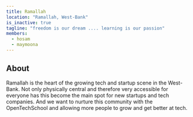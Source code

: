 ```yaml
---
title: Ramallah
location: "Ramallah, West-Bank"
is_inactive: true
tagline: "freedom is our dream .... learning is our passion"
members:
  - hosam
  - maymoona
---
```


## About

Ramallah is the heart of the growing tech and startup scene in the West-Bank.
Not only physically central and therefore very accessible for everyone has
this become the main spot for new startups and tech companies.
And we want to nurture this community with the OpenTechSchool and
allowing more people to grow and get better at tech.

